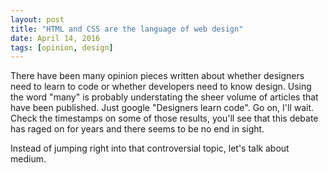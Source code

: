 ```yaml
---
layout: post
title: "HTML and CSS are the language of web design"
date: April 14, 2016
tags: [opinion, design]
---
```

There have been many opinion pieces written about whether designers need to learn to code or whether developers need to know design. Using the word "many" is probably understating the sheer volume of articles that have been published. Just google "Designers learn code". Go on, I'll wait. Check the timestamps on some of those results, you'll see that this debate has raged on for years and there seems to be no end in sight.

Instead of jumping right into that controversial topic, let's talk about medium. 
